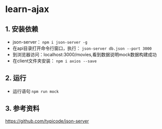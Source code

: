 # learn-ajax
## 1. 安装依赖
- json-server：
```npm i json-server -g```
- 在api目录打开命令行窗口，执行：
```json-server db.json --port 3000```
- 到浏览器访问：localhost:3000/movies,看到数据说明mock数据构建成功
- 在client文件夹安装： 
```npm i axios --save```
## 2. 运行
- 运行语句
```npm run mock```
## 3. 参考资料
https://github.com/typicode/json-server
